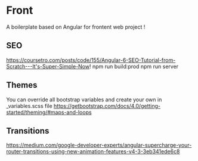 # Front

A boilerplate based on Angular for frontent web project !

## SEO

https://coursetro.com/posts/code/155/Angular-6-SEO-Tutorial-from-Scratch---It's-Super-Simple-Now!
npm run build:prod
npm run server

## Themes

You can override all bootstrap variables and create your own in _variables.scss file
https://getbootstrap.com/docs/4.0/getting-started/theming/#maps-and-loops

## Transitions

https://medium.com/google-developer-experts/angular-supercharge-your-router-transitions-using-new-animation-features-v4-3-3eb341ede6c8
